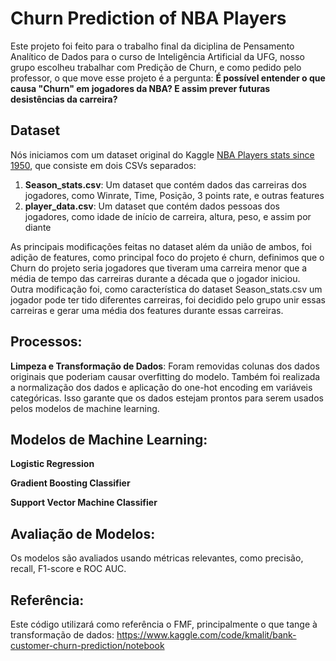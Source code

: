 # Churn Prediction of NBA Players
Este projeto foi feito para o trabalho final da diciplina de Pensamento Analítico de Dados para o curso de Inteligência Artificial da UFG, nosso grupo escolheu trabalhar com Predição de Churn, e como pedido pelo professor, o que move esse projeto é a pergunta: 
**É possível entender o que causa "Churn" em jogadores da NBA? E assim prever futuras desistências da carreira?**

## Dataset
Nós iniciamos com um dataset original do Kaggle [NBA Players stats since 1950](https://www.kaggle.com/datasets/drgilermo/nba-players-stats?select=Seasons_Stats.csv), que consiste em dois CSVs separados:
1. **Season_stats.csv**: Um dataset que contém dados das carreiras dos jogadores, como Winrate, Time, Posição, 3 points rate, e outras features
2. **player_data.csv**: Um dataset que contém dados pessoas dos jogadores, como idade de início de carreira, altura, peso, e assim por diante

As principais modificações feitas no dataset além da união de ambos, foi adição de features, como principal foco do projeto é churn, definimos que o Churn do projeto seria jogadores que tiveram uma carreira menor que a média de tempo das carreiras durante a década que o jogador iniciou. Outra modificação foi, como característica do dataset Season_stats.csv um jogador pode ter tido diferentes carreiras, foi decidido pelo grupo unir essas carreiras e gerar uma média dos features durante essas carreiras.

## Processos:
**Limpeza e Transformação de Dados**: Foram removidas colunas dos dados originais que poderiam causar overfitting do modelo. Também foi realizada a normalização dos dados e aplicação do one-hot encoding em variáveis categóricas. Isso garante que os dados estejam prontos para serem usados pelos modelos de machine learning.

## Modelos de Machine Learning:

**Logistic Regression**

**Gradient Boosting Classifier**

**Support Vector Machine Classifier**

## Avaliação de Modelos: 
Os modelos são avaliados usando métricas relevantes, como precisão, recall, F1-score e ROC AUC. 

## Referência:
Este código utilizará como referência o FMF, principalmente o que tange à transformação de dados: https://www.kaggle.com/code/kmalit/bank-customer-churn-prediction/notebook
